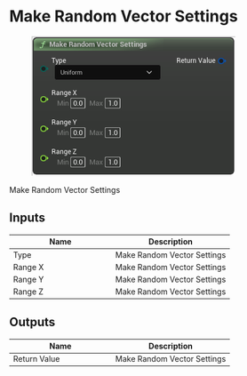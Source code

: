 # Make Random Vector Settings

<div align="left" data-full-width="false">

<figure><img src="../../../.gitbook/assets/Make_Random_Vector_Settings.png" alt=""><figcaption></figcaption></figure>

</div>

Make Random Vector Settings

## Inputs

<table><thead><tr><th width="170">Name</th><th>Description</th></tr></thead><tbody><tr><td>Type</td><td>Make Random Vector Settings</td></tr><tr><td>Range X</td><td>Make Random Vector Settings</td></tr><tr><td>Range Y</td><td>Make Random Vector Settings</td></tr><tr><td>Range Z</td><td>Make Random Vector Settings</td></tr></tbody></table>

## Outputs

<table><thead><tr><th width="170">Name</th><th>Description</th></tr></thead><tbody><tr><td>Return Value</td><td>Make Random Vector Settings</td></tr></tbody></table>
